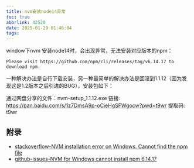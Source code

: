 ```yaml
---
title: nvm安装node14异常
toc: true
abbrlink: 42520
date: 2025-01-29 01:46:04
tags:
---
```

window下nvm 安装node14时，会出现异常，无法安装对应版本的npm：

```
Please visit https://github.com/npm/cli/releases/tag/v6.14.17 to download npm.
```
一种解决办法是自行下载安装，另一种最简单的解决办法是回滚到1.1.12（因为发现这是1.2版本之后引进的BUG），安装包如下：

通过网盘分享的文件：nvm-setup_1.1.12.exe
链接: https://pan.baidu.com/s/1z7DmsA9p-oCieHgSFWgocw?pwd=t9wr 提取码: t9wr


## 附录
- [stackoverflow-NVM installation error on Windows. Cannot find the npm file](https://stackoverflow.com/questions/79339258/nvm-installation-error-on-windows-cannot-find-the-npm-file)
- [github-issues-NVM for Windows cannot install npm 6.14.17](https://github.com/npm/cli/issues/4890)
